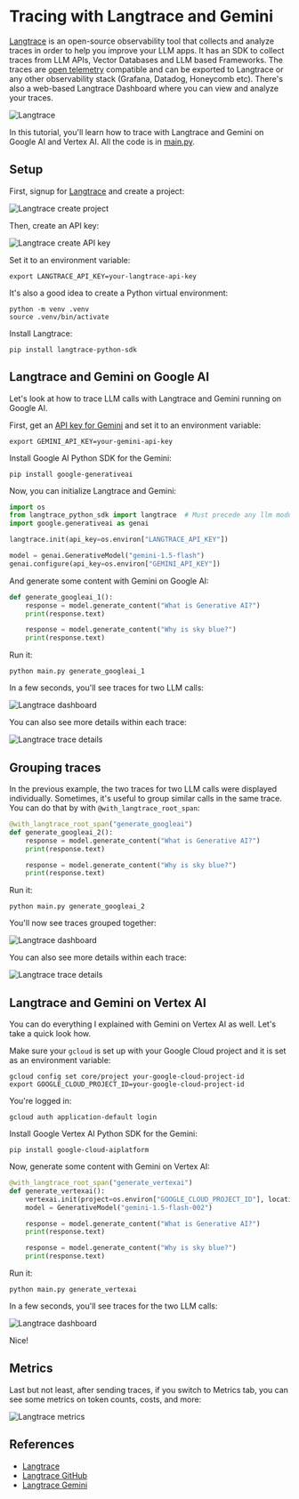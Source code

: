 # Tracing with Langtrace and Gemini


[Langtrace](https://www.langtrace.ai/) is an open-source observability tool that collects and analyze traces in order to help you improve your
LLM apps. It has an SDK to collect traces from LLM APIs, Vector Databases and LLM based Frameworks. The traces are 
[open telemetry](https://opentelemetry.io/) compatible and can be exported to Langtrace or any other observability stack (Grafana, Datadog, 
Honeycomb etc). There's also a web-based Langtrace Dashboard where you can view and analyze your traces.

![Langtrace](https://github.com/Scale3-Labs/langtrace/blob/main/public/langtrace-tracing-ss.png?raw=true)

In this tutorial, you'll learn how to trace with Langtrace and Gemini on Google AI and Vertex AI. All the code is in
[main.py](main.py).

## Setup

First, signup for [Langtrace](https://langtrace.ai/) and create a project:

![Langtrace create project](images/langtrace-create-project.png)

Then, create an API key:

![Langtrace create API key](images/langtrace-create-apikey.png)

Set it to an environment variable: 

```shell
export LANGTRACE_API_KEY=your-langtrace-api-key
```

It's also a good idea to create a Python virtual environment:

```shell
python -m venv .venv
source .venv/bin/activate
```

Install Langtrace:

```shell
pip install langtrace-python-sdk
```

## Langtrace and Gemini on Google AI

Let's look at how to trace LLM calls with Langtrace and Gemini running on Google AI. 

First, get an [API key for Gemini](https://aistudio.google.com/app/apikey) and set it to an environment variable:

```shell
export GEMINI_API_KEY=your-gemini-api-key
```

Install Google AI Python SDK for the Gemini:

```shell
pip install google-generativeai
```

Now, you can initialize Langtrace and Gemini:

```python
import os
from langtrace_python_sdk import langtrace  # Must precede any llm module imports
import google.generativeai as genai

langtrace.init(api_key=os.environ["LANGTRACE_API_KEY"])

model = genai.GenerativeModel("gemini-1.5-flash")
genai.configure(api_key=os.environ["GEMINI_API_KEY"])
```

And generate some content with Gemini on Google AI:

```python
def generate_googleai_1():
    response = model.generate_content("What is Generative AI?")
    print(response.text)

    response = model.generate_content("Why is sky blue?")
    print(response.text)
```

Run it:

```shell
python main.py generate_googleai_1
```

In a few seconds, you'll see traces for two LLM calls:

![Langtrace dashboard](images/langtrace-dashboard1.png)

You can also see more details within each trace:

![Langtrace trace details](images/langtrace-trace-details1.png)

## Grouping traces

In the previous example, the two traces for two LLM calls were displayed individually. Sometimes, it's useful to group
similar calls in the same trace. You can do that by with `@with_langtrace_root_span`:

```python
@with_langtrace_root_span("generate_googleai")
def generate_googleai_2():
    response = model.generate_content("What is Generative AI?")
    print(response.text)

    response = model.generate_content("Why is sky blue?")
    print(response.text)
```

Run it:

```shell
python main.py generate_googleai_2
```

You'll now see traces grouped together:

![Langtrace dashboard](images/langtrace-dashboard2.png)

You can also see more details within each trace:

![Langtrace trace details](images/langtrace-trace-details2.png)

## Langtrace and Gemini on Vertex AI

You can do everything I explained with Gemini on Vertex AI as well. Let's take a quick look how.

Make sure your `gcloud` is set up with your Google Cloud project and it is set as an environment variable:

```shell
gcloud config set core/project your-google-cloud-project-id
export GOOGLE_CLOUD_PROJECT_ID=your-google-cloud-project-id
```

You're logged in:

```shell
gcloud auth application-default login
```

Install Google Vertex AI Python SDK for the Gemini:

```shell
pip install google-cloud-aiplatform
```

Now, generate some content with Gemini on Vertex AI:

```python
@with_langtrace_root_span("generate_vertexai")
def generate_vertexai():
    vertexai.init(project=os.environ["GOOGLE_CLOUD_PROJECT_ID"], location="us-central1")
    model = GenerativeModel("gemini-1.5-flash-002")

    response = model.generate_content("What is Generative AI?")
    print(response.text)

    response = model.generate_content("Why is sky blue?")
    print(response.text)
```

Run it:

```shell
python main.py generate_vertexai
```

In a few seconds, you'll see traces for the two LLM calls:

![Langtrace dashboard](images/langtrace-dashboard3.png)

Nice!

## Metrics

Last but not least, after sending traces, if you switch to Metrics tab, you can see some metrics on token counts, costs,
and more:

![Langtrace metrics](images/langtrace-metrics.png)

## References

* [Langtrace](https://www.langtrace.ai/)
* [Langtrace GitHub](https://github.com/Scale3-Labs/langtrace)
* [Langtrace Gemini](https://docs.langtrace.ai/supported-integrations/llm-tools/gemini)